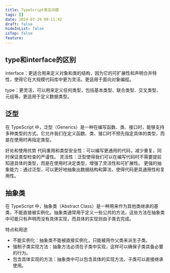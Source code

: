 ```yaml
---
title: TypeScript常见问题
tags: []
date: 2024-07-29 09:11:42
draft: false
hideInList: false
isTop: false
feature:
---
```

## type和interface的区别

interface：更适合用来定义对象和类的结构，因为它的可扩展性和声明合并特性，使得它在大规模代码库中更为灵活。更适用于面向对象编程。

type：更灵活，可以用来定义任何类型，包括基本类型、联合类型、交叉类型、元组等。更适用于定义数据类型。

## 泛型

在 TypeScript 中，泛型（Generics）是一种在编写函数、类、接口时，能够支持多种类型的方式。它允许我们在定义函数、类、接口时不预先指定具体的类型，而是在使用时再指定类型。

好处和使用优势
代码重用和类型安全性：可以编写更通用的代码，减少重复，同时保证类型检查的严谨性。
灵活性：泛型使得我们可以在编写代码时不需要提前知道具体的类型，而是在使用时决定类型，增强了灵活性和可扩展性。
更强的抽象能力：通过泛型，可以更好地抽象出数据结构和算法，使得代码更具通用性和复用性。

## 抽象类

在 TypeScript 中，抽象类（Abstract Class）是一种用来作为其他类继承的基类，不能直接被实例化。抽象类通常用于定义一些公共的方法，这些方法在抽象类中可能只有声明而没有具体实现，而具体的实现则由子类去完成。

特点和用途

- 不能实例化：抽象类不能被直接实例化，只能被用作父类来派生子类。
- 强制子类实现方法：抽象方法必须在子类中实现，这样可以确保子类具备必要的行为。
- 包含具体实现的方法：抽象类中可以包含具体的实现方法，子类可以直接继承使用。